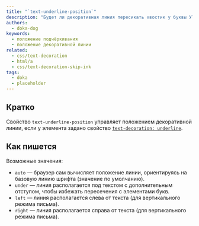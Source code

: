 ```yaml
---
title: "`text-underline-position`"
description: "Будет ли декоративная линия пересикать хвостик у буквы У?"
authors:
  - doka-dog
keywords:
  - положение подчёркивания
  - положение декоративной линии
related:
  - css/text-decoration
  - html/a
  - css/text-decoration-skip-ink
tags:
  - doka
  - placeholder
---
```


## Кратко

Свойство `text-underline-position` управляет положением декоративной линии, если у элемента задано свойство [`text-decoration: underline`](/css/text-decoration/).

## Как пишется

Возможные значения:

- `auto` — браузер сам вычисляет положение линии, ориентируясь на базовую линию шрифта (значение по умолчанию).
- `under` — линия располагается под текстом с дополнительным отступом, чтобы избежать пересечения с элементами букв.
- `left` — линия располагается слева от текста (для вертикального режима письма).
- `right` — линия располагается справа от текста (для вертикального режима письма).

